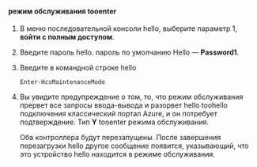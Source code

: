 <!--author=SharS last changed: 12/01/15-->

#### <a name="tooenter-maintenance-mode"></a>режим обслуживания tooenter
1. В меню последовательной консоли hello, выберите параметр 1, **войти с полным доступом**.
2. Введите пароль hello. пароль по умолчанию Hello — **Password1**.
3. Введите в командной строке hello
   
     `Enter-HcsMaintenanceMode`
4. Вы увидите предупреждение о том, то, что режим обслуживания прервет все запросы ввода-вывода и разорвет hello toohello подключения классический портал Azure, и он потребует подтверждение. Тип **Y** tooenter режима обслуживания.
   
    Оба контроллера будут перезапущены. После завершения перезагрузки hello другое сообщение появится, указывающий, что это устройство hello находится в режиме обслуживания.


